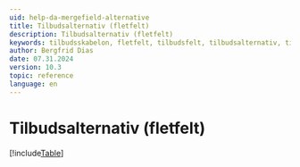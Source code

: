 ```yaml
---
uid: help-da-mergefield-alternative
title: Tilbudsalternativ (fletfelt)
description: Tilbudsalternativ (fletfelt)
keywords: tilbudsskabelon, fletfelt, tilbudsfelt, tilbudsalternativ, tilbud, totalPrice, discountAmount, discountPercent, subTotal, vatAmount, VAT
author: Bergfrid Dias
date: 07.31.2024
version: 10.3
topic: reference
language: en
---
```


# Tilbudsalternativ (fletfelt)

[!include[Table](../../../../../common/includes/merge-field/table-alternative.md)]
